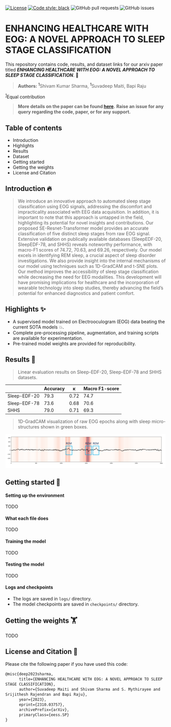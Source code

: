 [![License](https://img.shields.io/badge/License-Apache_2.0-blue.svg)](https://opensource.org/licenses/Apache-2.0)
[![Code style: black](https://img.shields.io/badge/code%20style-black-000000.svg)](https://github.com/ambv/black)
![GitHub pull requests](https://img.shields.io/github/issues-pr/suvadeepmaiti/EEG_Sleep_Stage_classification)
![GitHub issues](https://img.shields.io/github/issues/suvadeepmaiti/EEG_Sleep_Stage_classification)

# ENHANCING HEALTHCARE WITH EOG: A NOVEL APPROACH TO SLEEP STAGE CLASSIFICATION
This repository contains code, results, and dataset links for our arxiv paper titled ***ENHANCING HEALTHCARE WITH EOG: A NOVEL APPROACH TO SLEEP STAGE
CLASSIFICATION***. 📝
>**Authors:** <a name="myfootnote1"><sup>1</sup></a>Shivam Kumar Sharma, <a name="myfootnote1"><sup>1</sup></a>Suvadeep Maiti, Bapi Raju

<sup>[1](#myfootnote1)</sup>Equal contribution

>**More details on the paper can be found [here](https://arxiv.org/pdf/2310.03757.pdf).**
> **Raise an issue for any query regarding the code, paper, or for any support.**

## Table of contents
- Introduction
- Highlights
- Results
- Dataset
- Getting started
- Getting the weights
- License and Citation

## Introduction 🔥

>We introduce an innovative approach to automated sleep stage classification using EOG signals, addressing the discomfort and impracticality associated with EEG data acquisition. In addition, it is important to note that this approach is untapped in the field, highlighting its potential for novel insights and contributions. Our proposed SE-Resnet-Transformer model provides an accurate classification of five distinct sleep stages from raw EOG signal. Extensive validation on publically available databases (SleepEDF-20, SleepEDF-78, and SHHS) reveals noteworthy performance, with macro-F1 scores of 74.72, 70.63, and 69.26, respectively. Our model excels in identifying REM sleep, a crucial aspect of sleep disorder investigations. We also provide insight into the internal mechanisms of our model using techniques such as 1D-GradCAM and t-SNE plots. Our method improves the accessibility of sleep stage classification while decreasing the need for EEG modalities. This development will have promising implications for healthcare and the incorporation of wearable technology into sleep studies, thereby advancing the field’s potential for enhanced diagnostics and patient comfort.

## Highlights ✨

- A supervised model trained on Electrooculogram (EOG) data beating the current SOTA models 💥.
- Complete pre-processing pipeline, augmentation, and training scripts are available for experimentation.
- Pre-trained model weights are provided for reproducibility.

## Results :man_dancing:

> Linear evaluation results on Sleep-EDF-20, Sleep-EDF-78 and SHHS datasets.

|          | Accuracy | κ | Macro F1-score |
| -------- | ------------- | ------------- | ------------- |
| Sleep-EDF-20| 79.3 | 0.72 | 74.7 |
| Sleep-EDF-78 | 73.6 | 0.68 | 70.6 |
| SHHS| 79.0 | 0.71 | 69.3 |


<!--t-SNE visualization using our method shows clear clusters and captures the sleep-staging progression observed clinically.-->

<!--<img src="/images/tsne.jpg" width="750">-->

>1D-GradCAM visualization of raw EOG epochs along with sleep micro-structures shown in green boxes.
<img src="/images/GradCAMREM.png" width="750">

## Getting started 🥷
#### Setting up the environment
TODO
#### What each file does
TODO
#### Training the model
TODO
#### Testing the model
TODO
#### Logs and checkpoints
- The logs are saved in `logs/` directory.
- The model checkpoints are saved in `checkpoints/` directory.

## Getting the weights :weight_lifting:
TODO

## License and Citation 📰
Please cite the following paper if you have used this code:
```
@misc{deep2023sharma,
      title={ENHANCING HEALTHCARE WITH EOG: A NOVEL APPROACH TO SLEEP STAGE CLASSIFICATION}, 
      author={Suvadeep Maiti and Shivam Sharma and S. Mythirayee and Srijithesh Rajendran and Bapi Raju},
      year={2023},
      eprint={2310.03757},
      archivePrefix={arXiv},
      primaryClass={eess.SP}
}
